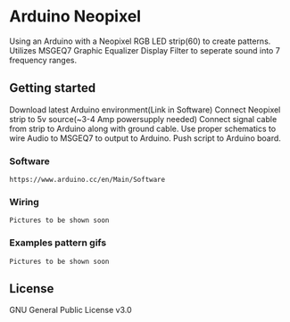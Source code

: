 # Arduino Neopixel

Using an Arduino with a Neopixel RGB LED strip(60) to create patterns.
Utilizes MSGEQ7 Graphic Equalizer Display Filter to seperate sound into 7 frequency ranges.

## Getting started

Download latest Arduino environment(Link in Software)
Connect Neopixel strip to 5v source(~3-4 Amp powersupply needed)
Connect signal cable from strip to Arduino along with ground cable.
Use proper schematics to wire Audio to MSGEQ7 to output to Arduino.
Push script to Arduino board.

### Software

```
https://www.arduino.cc/en/Main/Software
```

### Wiring
```
Pictures to be shown soon
```

### Examples pattern gifs
```
Pictures to be shown soon
```

## License

GNU General Public License v3.0
